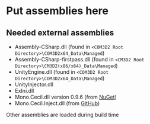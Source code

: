 # Put assemblies here

## Needed external assemblies

* Assembly-CSharp.dll (found in `<COM3D2 Root Directory>\COM3D2x64_Data\Managed`)
* Assembly-CSharp-firstpass.dll (found in `<CM3D2 Root Directory>\CM3D2(x86/x64)_Data\Managed`)
* UnityEngine.dll (found in `<COM3D2 Root Directory>\COM3D2x64_Data\Managed`)
* UnityInjector.dll
* ExIni.dll
* Mono.Cecil.dll version 0.9.6 (from [NuGet](https://www.nuget.org/packages/Mono.Cecil/0.9.6.4))
* Mono.Cecil.Inject.dll (from [GitHub](https://github.com/denikson/Mono.Cecil.Inject/releases))

Other assemblies are loaded during build time